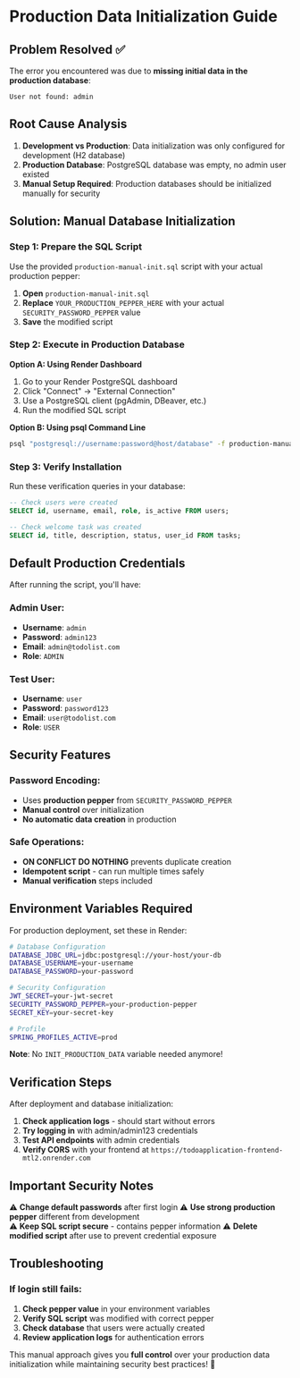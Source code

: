 # Production Data Initialization Guide

## Problem Resolved ✅

The error you encountered was due to **missing initial data in the production database**:
```
User not found: admin
```

## Root Cause Analysis

1. **Development vs Production**: Data initialization was only configured for development (H2 database)
2. **Production Database**: PostgreSQL database was empty, no admin user existed
3. **Manual Setup Required**: Production databases should be initialized manually for security

## Solution: Manual Database Initialization

### Step 1: Prepare the SQL Script

Use the provided `production-manual-init.sql` script with your actual production pepper:

1. **Open** `production-manual-init.sql`
2. **Replace** `YOUR_PRODUCTION_PEPPER_HERE` with your actual `SECURITY_PASSWORD_PEPPER` value
3. **Save** the modified script

### Step 2: Execute in Production Database

**Option A: Using Render Dashboard**
1. Go to your Render PostgreSQL dashboard
2. Click "Connect" → "External Connection"  
3. Use a PostgreSQL client (pgAdmin, DBeaver, etc.)
4. Run the modified SQL script

**Option B: Using psql Command Line**
```bash
psql "postgresql://username:password@host/database" -f production-manual-init.sql
```

### Step 3: Verify Installation

Run these verification queries in your database:
```sql
-- Check users were created
SELECT id, username, email, role, is_active FROM users;

-- Check welcome task was created  
SELECT id, title, description, status, user_id FROM tasks;
```

## Default Production Credentials

After running the script, you'll have:

### Admin User:
- **Username**: `admin`
- **Password**: `admin123`
- **Email**: `admin@todolist.com`
- **Role**: `ADMIN`

### Test User:
- **Username**: `user`
- **Password**: `password123`
- **Email**: `user@todolist.com`
- **Role**: `USER`

## Security Features

### Password Encoding:
- Uses **production pepper** from `SECURITY_PASSWORD_PEPPER`
- **Manual control** over initialization
- **No automatic data creation** in production

### Safe Operations:
- **ON CONFLICT DO NOTHING** prevents duplicate creation
- **Idempotent script** - can run multiple times safely
- **Manual verification** steps included

## Environment Variables Required

For production deployment, set these in Render:

```bash
# Database Configuration
DATABASE_JDBC_URL=jdbc:postgresql://your-host/your-db
DATABASE_USERNAME=your-username  
DATABASE_PASSWORD=your-password

# Security Configuration
JWT_SECRET=your-jwt-secret
SECURITY_PASSWORD_PEPPER=your-production-pepper
SECRET_KEY=your-secret-key

# Profile
SPRING_PROFILES_ACTIVE=prod
```

**Note**: No `INIT_PRODUCTION_DATA` variable needed anymore!

## Verification Steps

After deployment and database initialization:

1. **Check application logs** - should start without errors
2. **Try logging in** with admin/admin123 credentials
3. **Test API endpoints** with admin credentials
4. **Verify CORS** with your frontend at `https://todoapplication-frontend-mtl2.onrender.com`

## Important Security Notes

⚠️ **Change default passwords** after first login
⚠️ **Use strong production pepper** different from development  
⚠️ **Keep SQL script secure** - contains pepper information
⚠️ **Delete modified script** after use to prevent credential exposure

## Troubleshooting

### If login still fails:
1. **Check pepper value** in your environment variables
2. **Verify SQL script** was modified with correct pepper
3. **Check database** that users were actually created
4. **Review application logs** for authentication errors

This manual approach gives you **full control** over your production data initialization while maintaining security best practices! 🎉

